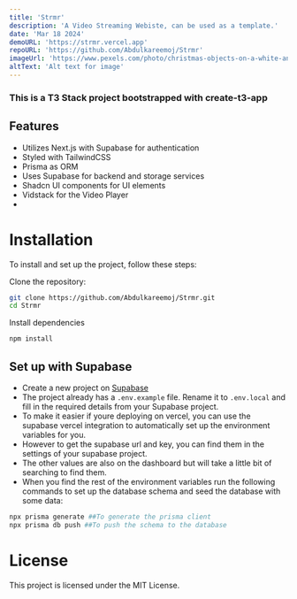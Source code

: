 ```yaml
---
title: 'Strmr'
description: 'A Video Streaming Webiste, can be used as a template.'
date: 'Mar 18 2024'
demoURL: 'https://strmr.vercel.app'
repoURL: 'https://github.com/Abdulkareemoj/Strmr'
imageUrl: 'https://www.pexels.com/photo/christmas-objects-on-a-white-and-gray-surface-5499117/'
altText: 'Alt text for image'
---
```


### This is a T3 Stack project bootstrapped with create-t3-app

## Features

- Utilizes Next.js with Supabase for authentication
- Styled with TailwindCSS
- Prisma as ORM
- Uses Supabase for backend and storage services
- Shadcn UI components for UI elements
- Vidstack for the Video Player
-

# Installation

To install and set up the project, follow these steps:

Clone the repository:

```bash
git clone https://github.com/Abdulkareemoj/Strmr.git
cd Strmr
```

Install dependencies

```bash
npm install
```

## Set up with Supabase

- Create a new project on [Supabase](https://supabase.io/)
- The project already has a `.env.example` file. Rename it to `.env.local` and fill in the required details from your Supabase project.
- To make it easier if youre deploying on vercel, you can use the supabase vercel integration to automatically set up the environment variables for you.
- However to get the supabase url and key, you can find them in the settings of your supabase project.
- The other values are also on the dashboard but will take a little bit of searching to find them.
- When you find the rest of the environment variables run the following commands to set up the database schema and seed the database with some data:

```bash
npx prisma generate ##To generate the prisma client
npx prisma db push ##To push the schema to the database

```

# License

This project is licensed under the MIT License.
